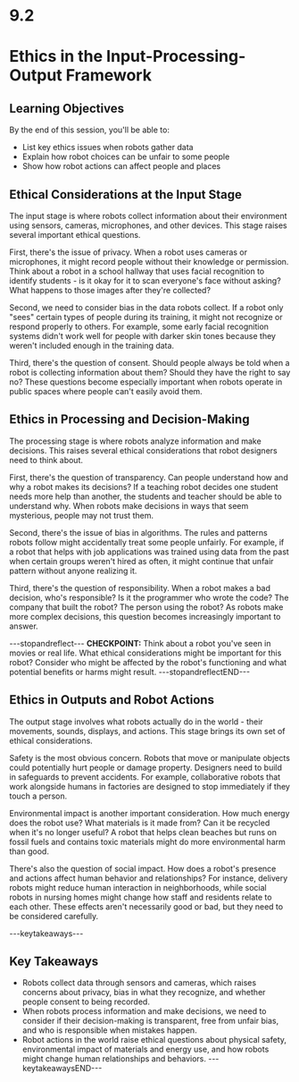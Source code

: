 # 9.2

# Ethics in the Input-Processing-Output Framework

## Learning Objectives

By the end of this session, you'll be able to:
- List key ethics issues when robots gather data
- Explain how robot choices can be unfair to some people
- Show how robot actions can affect people and places

## Ethical Considerations at the Input Stage

The input stage is where robots collect information about their environment using sensors, cameras, microphones, and other devices. This stage raises several important ethical questions.

First, there's the issue of privacy. When a robot uses cameras or microphones, it might record people without their knowledge or permission. Think about a robot in a school hallway that uses facial recognition to identify students - is it okay for it to scan everyone's face without asking? What happens to those images after they're collected?

Second, we need to consider bias in the data robots collect. If a robot only "sees" certain types of people during its training, it might not recognize or respond properly to others. For example, some early facial recognition systems didn't work well for people with darker skin tones because they weren't included enough in the training data.

Third, there's the question of consent. Should people always be told when a robot is collecting information about them? Should they have the right to say no? These questions become especially important when robots operate in public spaces where people can't easily avoid them.

## Ethics in Processing and Decision-Making

The processing stage is where robots analyze information and make decisions. This raises several ethical considerations that robot designers need to think about.

First, there's the question of transparency. Can people understand how and why a robot makes its decisions? If a teaching robot decides one student needs more help than another, the students and teacher should be able to understand why. When robots make decisions in ways that seem mysterious, people may not trust them.

Second, there's the issue of bias in algorithms. The rules and patterns robots follow might accidentally treat some people unfairly. For example, if a robot that helps with job applications was trained using data from the past when certain groups weren't hired as often, it might continue that unfair pattern without anyone realizing it.

Third, there's the question of responsibility. When a robot makes a bad decision, who's responsible? Is it the programmer who wrote the code? The company that built the robot? The person using the robot? As robots make more complex decisions, this question becomes increasingly important to answer.

---stopandreflect---
**CHECKPOINT:** Think about a robot you've seen in movies or real life. What ethical considerations might be important for this robot? Consider who might be affected by the robot's functioning and what potential benefits or harms might result.
---stopandreflectEND---

## Ethics in Outputs and Robot Actions

The output stage involves what robots actually do in the world - their movements, sounds, displays, and actions. This stage brings its own set of ethical considerations.

Safety is the most obvious concern. Robots that move or manipulate objects could potentially hurt people or damage property. Designers need to build in safeguards to prevent accidents. For example, collaborative robots that work alongside humans in factories are designed to stop immediately if they touch a person.

Environmental impact is another important consideration. How much energy does the robot use? What materials is it made from? Can it be recycled when it's no longer useful? A robot that helps clean beaches but runs on fossil fuels and contains toxic materials might do more environmental harm than good.

There's also the question of social impact. How does a robot's presence and actions affect human behavior and relationships? For instance, delivery robots might reduce human interaction in neighborhoods, while social robots in nursing homes might change how staff and residents relate to each other. These effects aren't necessarily good or bad, but they need to be considered carefully.

---keytakeaways---
## Key Takeaways
- Robots collect data through sensors and cameras, which raises concerns about privacy, bias in what they recognize, and whether people consent to being recorded.
- When robots process information and make decisions, we need to consider if their decision-making is transparent, free from unfair bias, and who is responsible when mistakes happen.
- Robot actions in the world raise ethical questions about physical safety, environmental impact of materials and energy use, and how robots might change human relationships and behaviors.
---keytakeawaysEND---